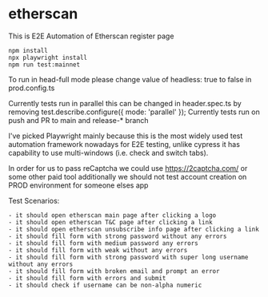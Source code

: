 # etherscan

This is E2E Automation of Etherscan register page

```
npm install
npx playwright install
npm run test:mainnet
```


To run in head-full mode please change value of headless: true to false in prod.config.ts

Currently tests run in parallel this can be changed in header.spec.ts by removing test.describe.configure({ mode: 'parallel' });
Currently tests run on push and PR to main and release-* branch

I've picked Playwright mainly because this is the most widely used test automation framework nowadays for E2E testing, unlike cypress it has capability to use multi-windows (i.e. check and switch tabs).

In order for us to pass reCaptcha we could use https://2captcha.com/ or some other paid tool  additionally we should not test account creation on PROD environment for someone elses app

Test Scenarios:

    - it should open etherscan main page after clicking a logo
    - it should open etherscan T&C page after clicking a link   
    - it should open etherscan unsubscribe info page after clicking a link
    - it should fill form with strong password without any errors
    - it should fill form with medium password any errors
    - it should fill form with weak without any errors
    - it should fill form with strong password with super long username without any errors
    - it should fill form with broken email and prompt an error
    - it should fill form with errors and submit
    - it should check if username can be non-alpha numeric
